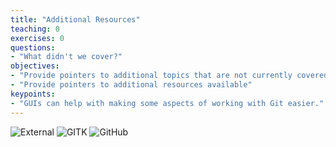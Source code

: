 ```yaml
---
title: "Additional Resources"
teaching: 0
exercises: 0
questions:
- "What didn't we cover?"
objectives:
- "Provide pointers to additional topics that are not currently covered"
- "Provide pointers to additional resources available"
keypoints:
- "GUIs can help with making some aspects of working with Git easier."
---
```


![External](../fig/06-external.png)
![GITK](../fig/07-gitk.png)
![GitHub](../fig/08-github.png)